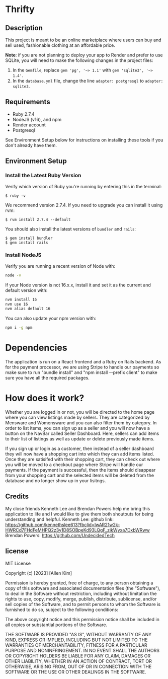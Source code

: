 # Thrifty

## Description

This project is meant to be an online marketplace where users can buy and sell used, fashionable clothing at an affordable price.

**Note**: if you are not planning to deploy your app to Render and prefer to use
SQLite, you will need to make the following changes in the project files:

1. In the `Gemfile`, replace `gem 'pg', '~> 1.1'` with `gem 'sqlite3', '~>
   1.4'`.
2. In the `database.yml` file, change the line `adapter: postgresql` to
   `adapter: sqlite3`.

## Requirements

- Ruby 2.7.4
- NodeJS (v16), and npm
- Render account
- Postgresql

See Environment Setup below for instructions on installing these tools if you
don't already have them.

## Environment Setup

### Install the Latest Ruby Version

Verify which version of Ruby you're running by entering this in the terminal:

```console
$ ruby -v
```

We recommend version 2.7.4. If you need to upgrade you can install it using rvm:

```console
$ rvm install 2.7.4 --default
```

You should also install the latest versions of `bundler` and `rails`:

```console
$ gem install bundler
$ gem install rails
```


### Install NodeJS

Verify you are running a recent version of Node with:

```sh
node -v
```

If your Node version is not 16.x.x, install it and set it as the current and
default version with:

```sh
nvm install 16
nvm use 16
nvm alias default 16
```

You can also update your npm version with:

```sh
npm i -g npm
```



# Dependencies

The application is run on a React frontend and a Ruby on Rails backend. As for the payment processor, we are using Stripe to handle our payments so make sure to run "bundle install" and "npm install --prefix client" to make sure you have all the required packages. 

# How does it work?

Whether you are logged in or not, you will be directed to the home page where you can view listings made by sellers. They are categorized by Mensware and Womensware and you can also filter them by category. In order to list items, you can sign up as a seller and you will now have a button on the NavBar called Seller Dashboard. Here, sellers can add items to their list of listings as well as update or delete previously made items. 

If you sign up or login as a customer, then instead of a seller dashboard they will now have a shopping cart into which they can add items listed. Once they are satisifed with their shopping cart, they can check out where you will be moved to a checkout page where Stripe will handle our payments. If the payment is successful, then the items should disappear from your shopping cart and the selected items will be deleted from the database and no longer show up in your lisitngs. 

## Credits
My close friends Kenneth Lee and Brendan Powers help me bring this application to life and I would like to give them both shoutouts for being understanding and helpful. 
Kenneth Lee: github link: https://github.com/kennethslee613?fbclid=IwAR21w2k-HWRCd7FHdFeMHPQ2z3y1D8SOBpeKd93LQgF_zikWyxa7DxbWRww
Brendan Powers: https://github.com/UndecidedTech

## license
MIT License

Copyright (c) [2023] [Allen Kim]

Permission is hereby granted, free of charge, to any person obtaining a copy
of this software and associated documentation files (the "Software"), to deal
in the Software without restriction, including without limitation the rights
to use, copy, modify, merge, publish, distribute, sublicense, and/or sell
copies of the Software, and to permit persons to whom the Software is
furnished to do so, subject to the following conditions:

The above copyright notice and this permission notice shall be included in all
copies or substantial portions of the Software.

THE SOFTWARE IS PROVIDED "AS IS", WITHOUT WARRANTY OF ANY KIND, EXPRESS OR
IMPLIED, INCLUDING BUT NOT LIMITED TO THE WARRANTIES OF MERCHANTABILITY,
FITNESS FOR A PARTICULAR PURPOSE AND NONINFRINGEMENT. IN NO EVENT SHALL THE
AUTHORS OR COPYRIGHT HOLDERS BE LIABLE FOR ANY CLAIM, DAMAGES OR OTHER
LIABILITY, WHETHER IN AN ACTION OF CONTRACT, TORT OR OTHERWISE, ARISING FROM,
OUT OF OR IN CONNECTION WITH THE SOFTWARE OR THE USE OR OTHER DEALINGS IN THE
SOFTWARE.
